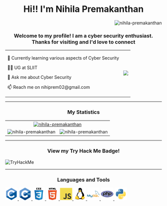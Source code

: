 <h1 align="center">Hi!! I'm Nihila Premakanthan</h1>
<p align="right"> <img src="https://komarev.com/ghpvc/?username=nihila-premakanthan&label=Profile%20views&color=0e75b6&style=flat" alt="nihila-premakanthan" /> </p>

<h3 align="center">Welcome to my profile! I am a cyber security enthusiast. Thanks for visiting and I'd love to connect</h3>

<div>
<table align = "center">
<tr>
<td>
 <p>🌱 Currently learning various aspects of Cyber Security</p>
 <p>🧑‍🎓 UG at SLIIT</p>
 <p>💬 Ask me about Cyber Security</p>
 <p>📫 Reach me on nihiprem02@gmail.com</p>
</td>
<td>
 <img src= "https://camo.githubusercontent.com/4d11f93bca635e529eeedef9eb13e20553a9ed6dc4bda4ed8602abc915c6a02a/68747470733a2f2f63646e2e6472696262626c652e636f6d2f75736572732f31373730372f73637265656e73686f74732f323431333735342f7272722e676966">
</td>
</tr>
</table>
</div>

<hr>
<div>
<h3 align="center">My Statistics</h3>
 <table>     
 <tr>
 <td colspan = 2 style = "text-align: center"><a href="https://github.com/ryo-ma/github-profile-trophy"><img src="https://github-profile-trophy.vercel.app/?username=nihila-premakanthan&theme=dark" alt="nihila-premakanthan" align = "center"/></a></td>  
 </tr>        
 <tr>
 <td><img align="center" src="https://github-readme-stats.vercel.app/api?username=nihila-premakanthan&show_icons=true&locale=en&theme=dark" alt="nihila-premakanthan" /></td>
 <td><img align="center" src="https://github-readme-streak-stats.herokuapp.com/?user=nihila-premakanthan&theme=dark" alt="nihila-premakanthan" /></td>
 </tr>
</table>
</div>
<hr>

<h3 align = "center">View my Try Hack Me Badge!</h3>
   <img align = "center" src="https://tryhackme-badges.s3.amazonaws.com/Nihila.png" alt="TryHackMe">



<hr>
<h3 align="center">Languages and Tools</h3>
<p align="left"> 
 <a href="https://www.cprogramming.com/" target="_blank" rel="noreferrer"> <img src="https://raw.githubusercontent.com/devicons/devicon/master/icons/c/c-original.svg" alt="c" width="40" height="40"/> </a> <a href="https://www.w3schools.com/cpp/" target="_blank" rel="noreferrer"> <img src="https://raw.githubusercontent.com/devicons/devicon/master/icons/cplusplus/cplusplus-original.svg" alt="cplusplus" width="40" height="40"/> </a> <a href="https://www.w3schools.com/css/" target="_blank" rel="noreferrer"> <img src="https://raw.githubusercontent.com/devicons/devicon/master/icons/css3/css3-original-wordmark.svg" alt="css3" width="40" height="40"/> </a> <a href="https://www.w3.org/html/" target="_blank" rel="noreferrer"> <img src="https://raw.githubusercontent.com/devicons/devicon/master/icons/html5/html5-original-wordmark.svg" alt="html5" width="40" height="40"/> </a> <a href="https://developer.mozilla.org/en-US/docs/Web/JavaScript" target="_blank" rel="noreferrer"> <img src="https://raw.githubusercontent.com/devicons/devicon/master/icons/javascript/javascript-original.svg" alt="javascript" width="40" height="40"/> </a> <a href="https://www.linux.org/" target="_blank" rel="noreferrer"> <img src="https://raw.githubusercontent.com/devicons/devicon/master/icons/linux/linux-original.svg" alt="linux" width="40" height="40"/> </a> <a href="https://www.mysql.com/" target="_blank" rel="noreferrer"> <img src="https://raw.githubusercontent.com/devicons/devicon/master/icons/mysql/mysql-original-wordmark.svg" alt="mysql" width="40" height="40"/> </a> <a href="https://www.php.net" target="_blank" rel="noreferrer"> <img src="https://raw.githubusercontent.com/devicons/devicon/master/icons/php/php-original.svg" alt="php" width="40" height="40"/> </a> <a href="https://www.python.org" target="_blank" rel="noreferrer"> <img src="https://raw.githubusercontent.com/devicons/devicon/master/icons/python/python-original.svg" alt="python" width="40" height="40"/> </a> </p>



